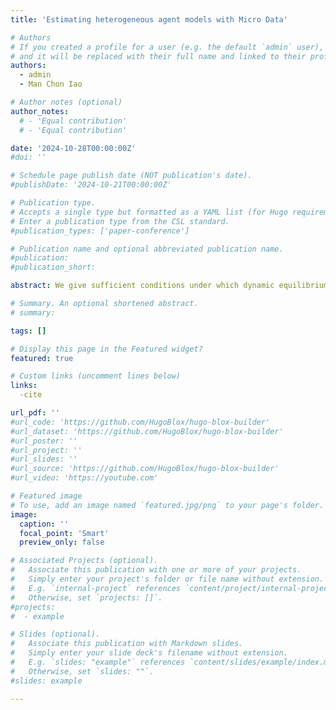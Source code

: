 ```yaml
---
title: 'Estimating heterogeneous agent models with Micro Data'

# Authors
# If you created a profile for a user (e.g. the default `admin` user), write the username (folder name) here
# and it will be replaced with their full name and linked to their profile.
authors:
  - admin
  - Man Chon Iao

# Author notes (optional)
author_notes:
  # - 'Equal contribution'
  # - 'Equal contribution'

date: '2024-10-28T00:00:00Z'
#doi: ''

# Schedule page publish date (NOT publication's date).
#publishDate: '2024-10-21T00:00:00Z'

# Publication type.
# Accepts a single type but formatted as a YAML list (for Hugo requirements).
# Enter a publication type from the CSL standard.
#publication_types: ['paper-conference']

# Publication name and optional abbreviated publication name.
#publication: 
#publication_short: 

abstract: We give sufficient conditions under which dynamic equilibrium models with heterogeneous-agents can be represented by a first-order reduced-rank vector autoregression. We exploit this result to develop an econometric framework that enables the rapid estimation of a rich class of models with evolutions of both macro and micro data. In monte-carlo simulations, we show that our method including the micro-data delivers precision up to an order of magnitude larger than the conventional approaches. We apply our method to estimate a medium-scale HANK model with household-level heterogeneous exposures to aggregate fluctuations. Our estimates imply that poorer households are more sensitive to changes in aggregate income on average, and that this sensitivity is heightened conditional on a monetary policy shock. Through the lens of the model, our method estimates that heterogeneous earnings exposures amplify the consumption response to monetary policy shocks by 40\%, substantially larger than those implied by traditional estimation methods.

# Summary. An optional shortened abstract.
# summary:

tags: []

# Display this page in the Featured widget?
featured: true

# Custom links (uncomment lines below)
links:
  -cite

url_pdf: ''
#url_code: 'https://github.com/HugoBlox/hugo-blox-builder'
#url_dataset: 'https://github.com/HugoBlox/hugo-blox-builder'
#url_poster: ''
#url_project: ''
#url_slides: ''
#url_source: 'https://github.com/HugoBlox/hugo-blox-builder'
#url_video: 'https://youtube.com'

# Featured image
# To use, add an image named `featured.jpg/png` to your page's folder.
image:
  caption: ''
  focal_point: 'Smart'
  preview_only: false

# Associated Projects (optional).
#   Associate this publication with one or more of your projects.
#   Simply enter your project's folder or file name without extension.
#   E.g. `internal-project` references `content/project/internal-project/index.md`.
#   Otherwise, set `projects: []`.
#projects:
#  - example

# Slides (optional).
#   Associate this publication with Markdown slides.
#   Simply enter your slide deck's filename without extension.
#   E.g. `slides: "example"` references `content/slides/example/index.md`.
#   Otherwise, set `slides: ""`.
#slides: example

---
```

